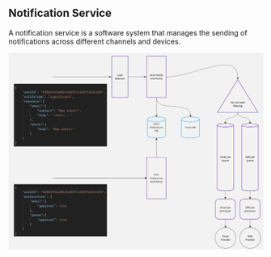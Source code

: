 ## Notification Service

A notification service is a software system that manages the sending of notifications across different channels and devices.

![Notification Service Architecture Design](https://github.com/MovingTowardsADream/Notification-Service/blob/main/architecture%20design/Notification-Service.jpg "Notification Service Architecture Design")